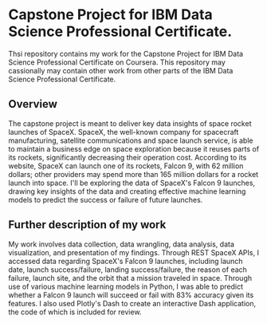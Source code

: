 # Capstone Project for IBM Data Science Professional Certificate.
Thsi repository contains my work for the Capstone Project for IBM Data Science Professional Certificate on Coursera. This repository may cassionally may contain other work from other parts of the IBM Data Science Professional Certificate. 

## Overview
The capstone project is meant to deliver key data insights of space rocket launches of SpaceX. SpaceX, the well-known company for spacecraft manufacturing, satellite communications and space launch service, is able to maintain a business edge on space exploration because it reuses parts of its rockets, significantly decreasing their operation cost. According to its website, SpaceX can launch one of its rockets, Falcon 9, with 62 million dollars; other providers may spend more than 165 million dollars for a rocket launch into space. I'll be exploring the data of SpaceX's Falcon 9 launches, drawing key insights of the data and creating effective machine learning models to predict the success or failure of future launches.

## Further description of my work
My work involves data collection, data wrangling, data analysis, data visualization, and presentation of my findings. Through REST SpaceX APIs, I accessed data regarding SpaceX's Falcon 9 launches, including launch date, launch success/failure, landing success/failure, the reason of each failure, launch site, and the orbit that a mission traveled in space. Through use of various machine learning models in Python, I was able to predict whether a Falcon 9 launch will succeed or fail with 83% accuracy given its features. I also used Plotly's Dash to create an interactive Dash application, the code of which is included for review.

